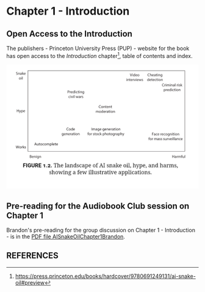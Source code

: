 # Chapter 1 - Introduction

## Open Access to the Introduction

The publishers - Princeton University Press (PUP) - website for the book has open access to the _Introduction_ chapter[^AISnakeOilIntroduction], table of contents and index. 

![The landscape of AI snake oil, hype and harms, showing a few illustrative applications.](images/Figure1_2.png)

## Pre-reading for the Audiobook Club session on Chapter 1

Brandon's pre-reading for the group discussion on Chapter 1 - Introduction - is in the [PDF file AISnakeOilChapter1Brandon](AISnakeOilChapter1Brandon.pdf).

## REFERENCES

[^AISnakeOilIntroduction]:	
	https://press.princeton.edu/books/hardcover/9780691249131/ai-snake-oil#preview
	
[^YourFaceBelongsToUs]:
    Hill K. _Your Face Belongs to Us: A Secretive Startup's Quest to End Privacy as We Know It_. New York: Random House; 2023.
	
	

